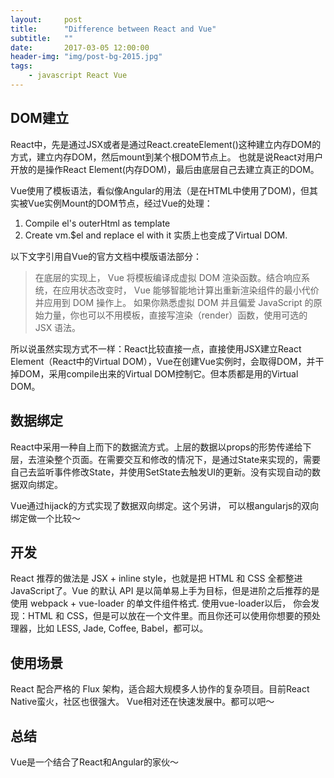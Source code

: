 ```yaml
---
layout:     post
title:      "Difference between React and Vue"
subtitle:   ""
date:       2017-03-05 12:00:00
header-img: "img/post-bg-2015.jpg"
tags:
    - javascript React Vue 
---
```


## DOM建立

React中，先是通过JSX或者是通过React.createElement()这种建立内存DOM的方式，建立内存DOM，然后mount到某个根DOM节点上。 也就是说React对用户开放的是操作React Element(内存DOM)，最后由底层自己去建立真正的DOM。

Vue使用了模板语法，看似像Angular的用法（是在HTML中使用了DOM)，但其实被Vue实例Mount的DOM节点，经过Vue的处理：
1. Compile el's outerHtml as template 
2. Create vm.$el and replace el with it
实质上也变成了Virtual DOM.


以下文字引用自Vue的官方文档中模版语法部分：	
> 在底层的实现上， Vue 将模板编译成虚拟 DOM 渲染函数。结合响应系统，在应用状态改变时， Vue 能够智能地计算出重新渲染组件的最小代价并应用到 DOM 操作上。
如果你熟悉虚拟 DOM 并且偏爱 JavaScript 的原始力量，你也可以不用模板，直接写渲染（render）函数，使用可选的 JSX 语法。

所以说虽然实现方式不一样：React比较直接一点，直接使用JSX建立React Element（React中的Virtual DOM），Vue在创建Vue实例时，会取得DOM，并干掉DOM，采用compile出来的Virtual DOM控制它。但本质都是用的Virtual DOM。


## 数据绑定

React中采用一种自上而下的数据流方式。上层的数据以props的形势传递给下层，去渲染整个页面。在需要交互和修改的情况下，是通过State来实现的，需要自己去监听事件修改State，并使用SetState去触发UI的更新。没有实现自动的数据双向绑定。

Vue通过hijack的方式实现了数据双向绑定。这个另讲， 可以根angularjs的双向绑定做一个比较～


## 开发
React 推荐的做法是 JSX + inline style，也就是把 HTML 和 CSS 全都整进 JavaScript了。Vue 的默认 API 是以简单易上手为目标，但是进阶之后推荐的是使用 webpack + vue-loader 的单文件组件格式. 使用vue-loader以后， 你会发现：HTML 和 CSS，但是可以放在一个文件里。而且你还可以使用你想要的预处理器，比如 LESS, Jade, Coffee, Babel，都可以。

## 使用场景
React 配合严格的 Flux 架构，适合超大规模多人协作的复杂项目。目前React Native蛮火，社区也很强大。
Vue相对还在快速发展中。都可以吧～


## 总结
Vue是一个结合了React和Angular的家伙～